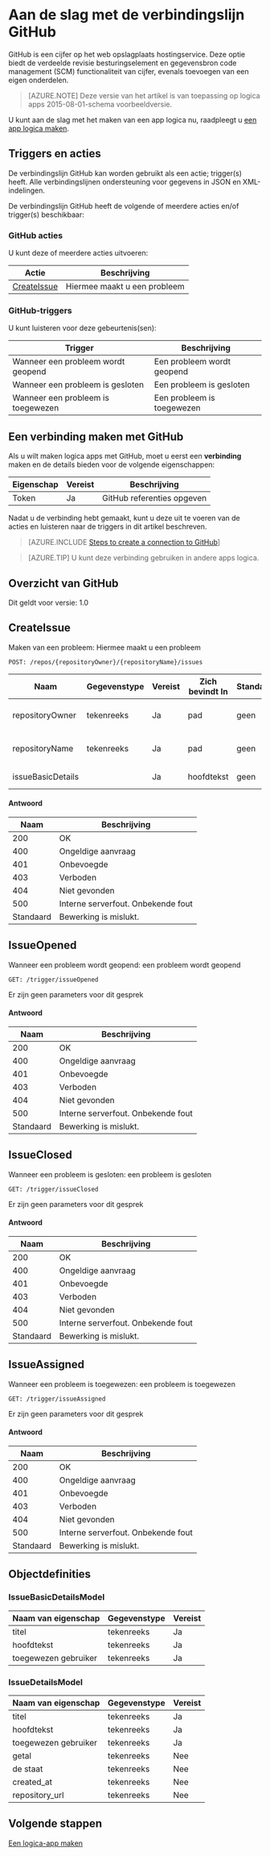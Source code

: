 <properties
pageTitle="GitHub | Microsoft Azure"
description="Logica apps maken met de App Azure-service. GitHub is een cijfer op het web opslagplaats hostingservice. Deze optie biedt de verdeelde revisie besturingselement en gegevensbron code management (SCM) functionaliteit van cijfer, evenals een eigen functies toevoegen."
services="logic-apps"   
documentationCenter=".net,nodejs,java"  
authors="msftman"   
manager="erikre"    
editor=""
tags="connectors" />

<tags
ms.service="logic-apps"
ms.devlang="multiple"
ms.topic="article"
ms.tgt_pltfrm="na"
ms.workload="integration"
ms.date="08/18/2016"
ms.author="deonhe"/>

# <a name="get-started-with-the-github-connector"></a>Aan de slag met de verbindingslijn GitHub

GitHub is een cijfer op het web opslagplaats hostingservice. Deze optie biedt de verdeelde revisie besturingselement en gegevensbron code management (SCM) functionaliteit van cijfer, evenals toevoegen van een eigen onderdelen.

>[AZURE.NOTE] Deze versie van het artikel is van toepassing op logica apps 2015-08-01-schema voorbeeldversie. 

U kunt aan de slag met het maken van een app logica nu, raadpleegt u [een app logica maken](../app-service-logic/app-service-logic-create-a-logic-app.md).

## <a name="triggers-and-actions"></a>Triggers en acties

De verbindingslijn GitHub kan worden gebruikt als een actie; trigger(s) heeft. Alle verbindingslijnen ondersteuning voor gegevens in JSON en XML-indelingen. 

 De verbindingslijn GitHub heeft de volgende of meerdere acties en/of trigger(s) beschikbaar:

### <a name="github-actions"></a>GitHub acties
U kunt deze of meerdere acties uitvoeren:

|Actie|Beschrijving|
|--- | ---|
|[CreateIssue](connectors-create-api-github.md#createissue)|Hiermee maakt u een probleem|
### <a name="github-triggers"></a>GitHub-triggers
U kunt luisteren voor deze gebeurtenis(sen):

|Trigger | Beschrijving|
|--- | ---|
|Wanneer een probleem wordt geopend|Een probleem wordt geopend|
|Wanneer een probleem is gesloten|Een probleem is gesloten|
|Wanneer een probleem is toegewezen|Een probleem is toegewezen|


## <a name="create-a-connection-to-github"></a>Een verbinding maken met GitHub
Als u wilt maken logica apps met GitHub, moet u eerst een **verbinding** maken en de details bieden voor de volgende eigenschappen: 

|Eigenschap| Vereist|Beschrijving|
| ---|---|---|
|Token|Ja|GitHub referenties opgeven|
Nadat u de verbinding hebt gemaakt, kunt u deze uit te voeren van de acties en luisteren naar de triggers in dit artikel beschreven. 

>[AZURE.INCLUDE [Steps to create a connection to GitHub](../../includes/connectors-create-api-github.md)]

>[AZURE.TIP] U kunt deze verbinding gebruiken in andere apps logica.

## <a name="reference-for-github"></a>Overzicht van GitHub
Dit geldt voor versie: 1.0

## <a name="createissue"></a>CreateIssue
Maken van een probleem: Hiermee maakt u een probleem 

```POST: /repos/{repositoryOwner}/{repositoryName}/issues``` 

| Naam| Gegevenstype|Vereist|Zich bevindt In|Standaardwaarde|Beschrijving|
| ---|---|---|---|---|---|
|repositoryOwner|tekenreeks|Ja|pad|geen|De eigenaar van de bibliotheek|
|repositoryName|tekenreeks|Ja|pad|geen|De naam van de bibliotheek|
|issueBasicDetails| |Ja|hoofdtekst|geen|Actie-itemgegevens|

#### <a name="response"></a>Antwoord

|Naam|Beschrijving|
|---|---|
|200|OK|
|400|Ongeldige aanvraag|
|401|Onbevoegde|
|403|Verboden|
|404|Niet gevonden|
|500|Interne serverfout. Onbekende fout|
|Standaard|Bewerking is mislukt.|


## <a name="issueopened"></a>IssueOpened
Wanneer een probleem wordt geopend: een probleem wordt geopend 

```GET: /trigger/issueOpened``` 

Er zijn geen parameters voor dit gesprek
#### <a name="response"></a>Antwoord

|Naam|Beschrijving|
|---|---|
|200|OK|
|400|Ongeldige aanvraag|
|401|Onbevoegde|
|403|Verboden|
|404|Niet gevonden|
|500|Interne serverfout. Onbekende fout|
|Standaard|Bewerking is mislukt.|


## <a name="issueclosed"></a>IssueClosed
Wanneer een probleem is gesloten: een probleem is gesloten 

```GET: /trigger/issueClosed``` 

Er zijn geen parameters voor dit gesprek
#### <a name="response"></a>Antwoord

|Naam|Beschrijving|
|---|---|
|200|OK|
|400|Ongeldige aanvraag|
|401|Onbevoegde|
|403|Verboden|
|404|Niet gevonden|
|500|Interne serverfout. Onbekende fout|
|Standaard|Bewerking is mislukt.|


## <a name="issueassigned"></a>IssueAssigned
Wanneer een probleem is toegewezen: een probleem is toegewezen 

```GET: /trigger/issueAssigned``` 

Er zijn geen parameters voor dit gesprek
#### <a name="response"></a>Antwoord

|Naam|Beschrijving|
|---|---|
|200|OK|
|400|Ongeldige aanvraag|
|401|Onbevoegde|
|403|Verboden|
|404|Niet gevonden|
|500|Interne serverfout. Onbekende fout|
|Standaard|Bewerking is mislukt.|


## <a name="object-definitions"></a>Objectdefinities 

### <a name="issuebasicdetailsmodel"></a>IssueBasicDetailsModel


| Naam van eigenschap | Gegevenstype | Vereist |
|---|---|---|
|titel|tekenreeks|Ja |
|hoofdtekst|tekenreeks|Ja |
|toegewezen gebruiker|tekenreeks|Ja |



### <a name="issuedetailsmodel"></a>IssueDetailsModel


| Naam van eigenschap | Gegevenstype | Vereist |
|---|---|---|
|titel|tekenreeks|Ja |
|hoofdtekst|tekenreeks|Ja |
|toegewezen gebruiker|tekenreeks|Ja |
|getal|tekenreeks|Nee |
|de staat|tekenreeks|Nee |
|created_at|tekenreeks|Nee |
|repository_url|tekenreeks|Nee |


## <a name="next-steps"></a>Volgende stappen
[Een logica-app maken](../app-service-logic/app-service-logic-create-a-logic-app.md)